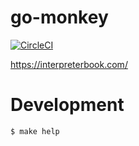 # go-monkey

[![CircleCI](https://circleci.com/gh/kenju/go-monkey.svg?style=svg)](https://circleci.com/gh/kenju/go-monkey)

https://interpreterbook.com/

# Development

```
$ make help
```
